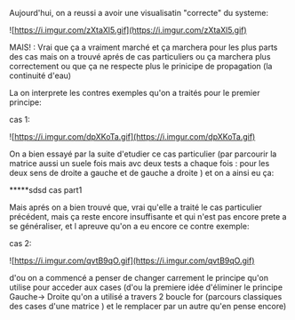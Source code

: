 Aujourd'hui, on a reussi a avoir une visualisatin "correcte" du systeme:

![https://i.imgur.com/zXtaXl5.gif](https://i.imgur.com/zXtaXl5.gif)

MAIS! : Vrai que ça a vraiment marché et ça marchera pour les plus parts des cas mais on a trouvé aprés de cas particuliers ou ça marchera plus correctement ou que ça ne respecte plus le prinicipe de propagation (la continuité d'eau)

La on interprete les contres exemples qu'on a traités pour le premier principe: 

cas 1:

![https://i.imgur.com/dpXKoTa.gif](https://i.imgur.com/dpXKoTa.gif)

On a bien essayé par la suite d'etudier ce cas particulier (par parcourir la matrice aussi un suele fois mais avc deux tests a chaque fois : pour les deux sens de droite a gauche et de gauche a droite ) 
et on a ainsi eu ça: 

*****sdsd  cas part1 

Mais aprés on a bien trouvé que, vrai qu'elle a traité le cas particulier précédent, mais ça reste encore insuffisante et qui n'est pas encore prete a se généraliser,  et l apreuve qu'on a eu encore ce contre exemple:

cas 2:

![https://i.imgur.com/qvtB9qO.gif](https://i.imgur.com/qvtB9qO.gif)

d'ou on a commencé a penser de changer carrement le principe qu'on utilise pour acceder aux cases (d'ou la premiere idée d'éliminer le principe Gauche-> Droite qu'on a utilisé a travers 2 boucle for (parcours classiques des cases d'une matrice ) et le remplacer par un autre qu'en pense encore) 
